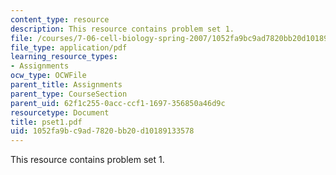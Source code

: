 ```yaml
---
content_type: resource
description: This resource contains problem set 1.
file: /courses/7-06-cell-biology-spring-2007/1052fa9bc9ad7820bb20d10189133578_pset1.pdf
file_type: application/pdf
learning_resource_types:
- Assignments
ocw_type: OCWFile
parent_title: Assignments
parent_type: CourseSection
parent_uid: 62f1c255-0acc-ccf1-1697-356850a46d9c
resourcetype: Document
title: pset1.pdf
uid: 1052fa9b-c9ad-7820-bb20-d10189133578
---
```

This resource contains problem set 1.

